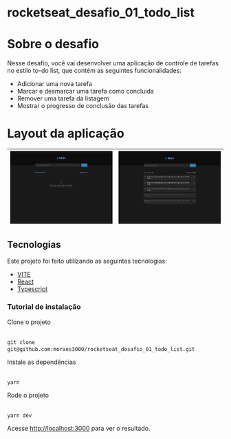 # rocketseat_desafio_01_todo_list

# Sobre o desafio

Nesse desafio, você vai desenvolver uma aplicação de controle de tarefas no estilo to-do list, que contém as seguintes funcionalidades:

- Adicionar uma nova tarefa
- Marcar e desmarcar uma tarefa como concluída
- Remover uma tarefa da listagem
- Mostrar o progresso de conclusão das tarefas

# Layout da aplicação
<img src="./src/assets/img1.png"/>| <img src="./src/assets/img2.png"/>
| :---: | :---: |

## Tecnologias

Este projeto foi feito utilizando as seguintes tecnologias:

- [VITE](https://vitejs.dev/)
- [React](https://reactjs.org/)
- [Typescript](https://www.typescriptlang.org/)


### Tutorial de instalação

Clone o projeto

```term

git clone git@github.com:moraes3000/rocketseat_desafio_01_todo_list.git

```

Instale as dependências

```term

yarn

```

Rode o projeto

```term

yarn dev

```

Acesse [http://localhost:3000](http://localhost:3000/) para ver o resultado.